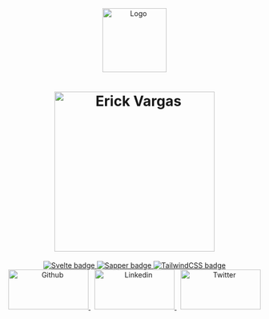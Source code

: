 <div align="center">
  <a target="_blank" href="https://erianvc.dev/">
    <img height="128" width="128" title="Logo" alt="Logo" src="https://raw.githubusercontent.com/eriandev/erianvc/main/logo/adaptive.svg" />
  </a>
</div>

<h1 align="center">
  <img width="320" title="Erick Vargas" alt="Erick Vargas" src="https://raw.githubusercontent.com/eriandev/erianvc/main/badges/name.svg" />
</h1>

<div align="center">
  <a target="_blank" href="https://svelte.dev/">
    <img title="Svelte" alt="Svelte badge" src="https://img.shields.io/endpoint?url=https%3A%2F%2Feriandev.github.io%2Fapi%2Ferianvc%2Fconfig%2Fsvelte%2F" />
  </a>
  <a target="_blank" href="https://sapper.svelte.dev/">
    <img title="Sapper" alt="Sapper badge" src="https://img.shields.io/endpoint?url=https%3A%2F%2Feriandev.github.io%2Fapi%2Ferianvc%2Fconfig%2Fsapper%2F" />
  </a>
  <a target="_blank" href="https://tailwindcss.com/">
    <img title="TailwindCSS" alt="TailwindCSS badge" src="https://img.shields.io/endpoint?url=https%3A%2F%2Feriandev.github.io%2Fapi%2Ferianvc%2Fconfig%2Ftailwindcss%2F" />
  </a>
</div>

<div align="center">
  <a target="_blank" href="https://github.com/eriandev">
    <img height="80" width="160" title="Github" alt="Github" src="https://raw.githubusercontent.com/eriandev/erianvc/main/badges/socials/github-badge.svg" />
  </a>
    &nbsp;
  <a target="_blank" href="https://www.linkedin.com/in/eriandev/">
    <img height="80" width="160" title="Linkedin" alt="Linkedin" src="https://raw.githubusercontent.com/eriandev/erianvc/main/badges/socials/linkedin-badge.svg" />
  </a>
    &nbsp;
  <a target="_blank" href="https://twitter.com/eriandev">
    <img height="80" width="160" title="Twitter" alt="Twitter" src="https://raw.githubusercontent.com/eriandev/erianvc/main/badges/socials/twitter-badge.svg" />
  </a>
</div>
